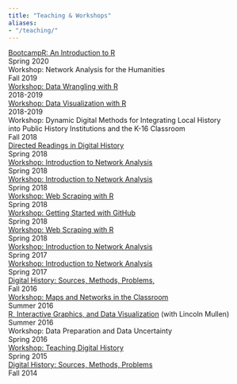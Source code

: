 ```yaml
---
title: "Teaching & Workshops"
aliases:
- "/teaching/"
---
```


<div class="writing">
  <div>
    <div><a href="https://jasonheppler.org/courses/bootcampr.2020/">BootcampR: An Introduction to R</a></div>
    <div>Spring 2020</div>
  </div>
  <div>
    <div>Workshop: Network Analysis for the Humanities</div>
    <div>Fall 2019</div>
  </div>
  <div>
    <div><a href="https://github.com/endangereddataweek/resources/tree/master/workshop-r-data-manipulation">Workshop: Data Wrangling with R</a></div>
    <div>2018-2019</div>
  </div>
  <div>
    <div><a href="https://github.com/endangereddataweek/resources/tree/master/workshop-r-data-visualization">Workshop: Data Visualization with R</a></div>
    <div>2018-2019</div>
  </div>
  <div>
    <div>Workshop: Dynamic Digital Methods for Integrating Local History <br/> into Public History Institutions and the K-16 Classroom</div>
    <div>Fall 2018</div>
  </div>
  <div>
    <div><a href="https://jasonheppler.org/courses/unodh.2018/">Directed Readings in Digital History</a></div>
    <div>Spring 2018</div>
  </div>
  <div>
    <div><a href="https://jasonheppler.org/courses/aha-workshop-2018/">Workshop: Introduction to Network Analysis</a></div>
    <div>Spring 2018</div>
  </div>
  <div>
    <div><a href="https://jasonheppler.org/courses/aha-workshop-2018/">Workshop: Introduction to Network Analysis</a></div>
    <div>Spring 2018</div>
  </div>
  <div>
    <div><a href="https://github.com/endangereddataweek/resources/tree/master/workshop-r-web-scraping">Workshop: Web Scraping with R</a></div>
    <div>Spring 2018</div>
  </div>
  <div>
    <div><a href="https://github.com/endangereddataweek/resources/tree/master/workshop-introduction-to-github">Workshop: Getting Started with GitHub</a></div>
    <div>Spring 2018</div>
  </div>
  <div>
    <div><a href="https://github.com/endangereddataweek/resources/tree/master/workshop-r-web-scraping">Workshop: Web Scraping with R</a></div>
    <div>Spring 2018</div>
  </div>
  <div>
    <div><a href="https://jasonheppler.org/courses/bsu-workshop/">Workshop: Introduction to Network Analysis</a></div>
    <div>Spring 2017</div>
  </div>
  <div>
    <div><a href="https://jasonheppler.org/courses/aha-workshop/">Workshop: Introduction to Network Analysis</a></div>
    <div>Spring 2017</div>
  </div>
  <div>
    <div><a href="https://jasonheppler.org/courses/dph.2016/">Digital History: Sources, Methods, Problems,</a></div>
    <div>Fall 2016</div>
  </div>
  <div>
    <div><a href="https://jasonheppler.org/courses/csu-workshop/">Workshop: Maps and Networks in the Classroom</a></div>
    <div>Summer 2016</div>
  </div>
  <div>
    <div><a href="https://jasonheppler.org/files/Heppler_Mullen-DHSI.pdf">R, Interactive Graphics, and Data Visualization</a> (with Lincoln Mullen)</div>
    <div>Summer 2016</div>
  </div>
  <div>
    <div>Workshop: Data Preparation and Data Uncertainty</div>
    <div>Spring 2016</div>
  </div>
  <div>
    <div><a href="https://docs.google.com/document/d/11Efu9HDXd2ASVCDIGUtJxQE-JOlOCSw1G5V26TTOuNU/edit">Workshop: Teaching Digital History</a></div>
    <div>Spring 2015</div>
  </div>
  <div>
    <div><a href="https://jasonheppler.org/teaching/hist205f.2014/">Digital History: Sources, Methods, Problems</a></div>
    <div>Fall 2014</div>
  </div>
</div>